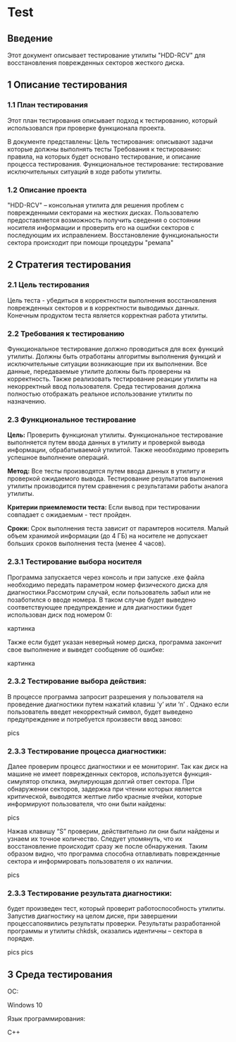 # Test

## Введение

Этот документ описывает тестирование утилиты "HDD-RCV" для восстановления поврежденных секторов жесткого диска.

## 1  Описание тестирования

### 1.1  План тестирования

Этот план тестирования описывает подход к тестированию, который использовался при проверке функционала проекта.

В документе представлены:
Цель тестирования: описывают задачи которые должны выполнять тесты
Требования к тестированию: правила, на которых будет основано тестирование, и описание процесса тестирования.
Функциональное тестирование: тестирование исключительных ситуаций в ходе работы утилиты.

### 1.2 Описание проекта

"HDD-RCV" – консольная утилита для решения проблем с поврежденными секторами на жестких дисках. Пользователю предоставляется возможность получить сведения о состоянии носителя информации и проверить его на ошибки секторов с последующим их исправлением. Восстановление функциональности сектора происходит при помощи процедуры "ремапа"

## 2 Стратегия тестирования

### 2.1 Цель тестирования

Цель теста - убедиться в корректности выполнения восстановления поврежденных секторов и в корректности выводимых данных.
Конечным продуктом теста является корректная работа утилиты.

### 2.2 Требования к тестированию

Функциональное тестирование должно проводиться для всех функций утилиты. Должны быть отработаны алгоритмы выполнения функций и исключительные ситуации возникающие при их выполнении.
Все данные, передаваемые утилите должны быть проверены на корректность. Также реализовать тестирование реакции утилиты на некорректный ввод пользователя.
Среда тестирования должна полностью отображать реальное использование утилиты по назначению. 

### 2.3 Функциональное тестирование

**Цель:** Проверить функционал утилиты. Функциональное тестирование выполняется путем ввода данных в утилиту и проверкой вывода информации, обрабатываемой утилитой. Также неообходимо проверить успешное выполнение операций.

**Метод:** Все тесты производятся путем ввода данных в утилиту и проверкой ожидаемого вывода. Тестирование результатов выпонения утилиты производится путем сравнения с результатами работы аналога утилиты.

**Критерии приемлемости теста:** Если вывод при тестировании совпадает с ожидаемым - тест пройден.

**Сроки:** Срок выполнения теста зависит от парамтеров носителя. Малый объем хранимой информации (до 4 ГБ) на носителе не допускает больших сроков выполнения теста (менее 4 часов). 

### 2.3.1 Тестирование выбора носителя

Программа запускается через консоль и при запуске .exe файла необходимо передать параметром номер физического диска для диагностики.Рассмотрим случай, если пользователь забыл или не позаботился о вводе номера. В таком случае будет выведено соответствующее предупреждение и для диагностики будет использован диск под номером 0:

картинка

Также если будет указан неверный номер диска, программа закончит свое выполнение и выведет сообщение об ошибке:

картинка

### 2.3.2 Тестирование выбора действия:

В процессе программа запросит разрешения у пользователя на проведение диагностики путем нажатий клавиш ‘y’ или ‘n’ . Однако если пользователь введет некорректный символ, будет выведено предупреждение и потребуется произвести ввод заново:

pics


### 2.3.3 Тестирование процесса диагностики:

Далее проверим процесс диагностики и ее мониторинг. Так как диск на машине не имеет поврежденных секторов, используется функция-симулятор отклика, эмулирующая долгий ответ сектора. При обнаружении секторов, задержка при чтении которых является критической, выводятся желтые либо красные ячейки, которые информируют пользователя, что они были найдены:

pics

Нажав клавишу “S” проверим, действительно ли они были найдены и узнаем их точное количество. Следует упомянуть, что их восстановление происходит сразу же после обнаружения. Таким образом видно, что программа способна отлавливать поврежденные сектора и информировать пользователя о их наличии.

pics

### 2.3.3 Тестирование результата диагностики:

будет произведен тест, который проверит работоспособность утилиты. Запустив диагностику на целом диске, при завершении процессапоявились результаты проверки. Результаты разработанной программы и утилиты chkdsk, оказались идентичны – сектора в порядке.

pics pics

## 3 Среда тестирования

ОС:

Windows 10

Язык программирования:

С++


